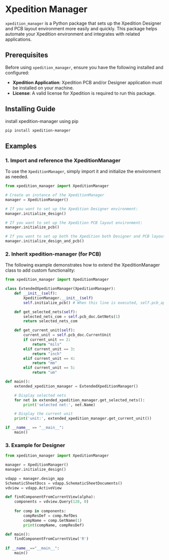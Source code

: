 # Xpedition Manager

`xpedition_manager` is a Python package that sets up the Xpedition Designer and PCB layout environment more easily and quickly. This package helps automate your Xpedition environment and integrates with related applications.

## Prerequisites

Before using `xpedition_manager`, ensure you have the following installed and configured:

- **Xpedition Application**: Xpedition PCB and/or Designer application must be installed on your machine.
- **License**: A valid license for Xpedition is required to run this package.

## Installing Guide

install xpedition-manager using pip
```bash
pip install xpedition-manager
```
## Examples
### 1. Import and reference the XpeditionManager
To use the `XpeditionManager`, simply import it and initialize the environment as needed.
```python
from xpedition_manager import XpeditionManager

# Create an instance of the XpeditionManager
manager = XpeditionManager()

# If you want to set up the Xpedition Designer environment:
manager.initialize_design()

# If you want to set up the Xpedition PCB layout environment:
manager.initialize_pcb()

# If you want to set up both the Xpedition both Designer and PCB layout environments:
manager.initialize_design_and_pcb()
```

### 2. Inherit xpedition-manager (for PCB)
The following example demonstrates how to extend the XpeditionManager class to add custom functionality:
```python
from xpedition_manager import XpeditionManager

class ExtendedXpeditionManager(XpeditionManager):
    def __init__(self):
        XpeditionManager.__init__(self) 
        self.initialize_pcb() # When this line is executed, self.pcb_app and self.pcb_doc are determined.

    def get_selected_nets(self):
        selected_nets_com = self.pcb_doc.GetNets(1)
        return selected_nets_com

    def get_current_unit(self):
        current_unit = self.pcb_doc.CurrentUnit
        if current_unit == 2:
            return "mils"
        elif current_unit == 3:
            return "inch"
        elif current_unit == 4:
            return "mm"
        elif current_unit == 5:
            return "um"

def main():
    extended_xpedition_manager = ExtendedXpeditionManager()

    # Display selected nets
    for net in extended_xpedition_manager.get_selected_nets():
        print('selected net:', net.Name)

    # Display the current unit
    print('unit:', extended_xpedition_manager.get_current_unit())

if __name__ == "__main__":
    main()

```

### 3. Example for Designer
```python
from xpedition_manager import XpeditionManager

manager = XpeditionManager()
manager.initialize_design()

vdapp = manager.design_app
SchematicSheetDocs = vdapp.SchematicSheetDocuments() 
vdview = vdapp.ActiveView 

def findComponentFromCurrentView(alpha):
    components = vdview.Query(128, 0)
    
    for comp in components:
        compResDef = comp.RefDes
        compName = comp.GetName(1)
        print(compName, compResDef)

def main():
    findComponentFromCurrentView('R')
    
if __name__=="__main__":
    main()
```



